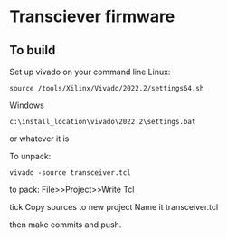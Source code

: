# Transciever firmware

## To build

Set up vivado on your command line
Linux: 
```
source /tools/Xilinx/Vivado/2022.2/settings64.sh
```
Windows
```
c:\install_location\vivado\2022.2\settings.bat
```
or whatever it is

To unpack:
```
vivado -source transceiver.tcl
```

to pack:
File>>Project>>Write Tcl

tick Copy sources to new project
Name it transceiver.tcl

then make commits and push.
